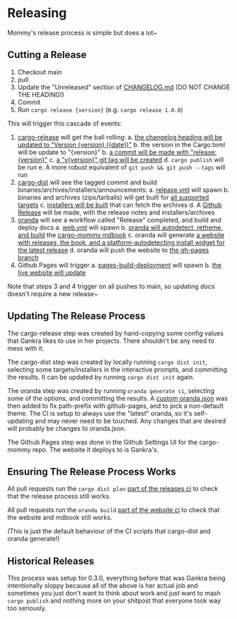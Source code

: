 # Releasing

Mommy's release process is simple but does a lot~


## Cutting a Release

1. Checkout main
2. pull
3. Update the "Unreleased" section of [CHANGELOG.md](https://github.com/Gankra/cargo-mommy/blob/main/CHANGELOG.md) (DO NOT CHANGE THE HEADING!)
4. Commit
5. Run `cargo release {version}` (e.g. `cargo release 1.0.0`)

This will trigger this cascade of events:

1. [cargo-release](https://github.com/crate-ci/cargo-release) will get the ball rolling:
    a. [the changelog heading will be updated to "Version {version} ({date})"](https://github.com/Gankra/cargo-mommy/blob/0d96506db241003166e32deb22ad0ab0fc52c16c/Cargo.toml#L50-L53)
    b. the version in the Cargo.toml will be update to "{version}"
    b. [a commit will be made with "release: {version}"](https://github.com/Gankra/cargo-mommy/blob/0d96506db241003166e32deb22ad0ab0fc52c16c/Cargo.toml#L30)
    c. [a "v{version}" git tag will be created](https://github.com/Gankra/cargo-mommy/blob/0d96506db241003166e32deb22ad0ab0fc52c16c/Cargo.toml#L29)
    d. `cargo publish` will be run
    e. A more robust equivalent of `git push && git push --tags` will run
2. [cargo-dist](https://opensource.axo.dev/cargo-dist/) will see the tagged commit and build binaries/archives/installers/announcements:
    a. [release.yml](https://github.com/Gankra/cargo-mommy/blob/main/.github/workflows/release.yml) will spawn
    b. binaries and archives (zips/tarballs) will get built for [all supported targets](https://github.com/Gankra/cargo-mommy/blob/0d96506db241003166e32deb22ad0ab0fc52c16c/Cargo.toml#L41)
    c. [installers will be built](https://github.com/Gankra/cargo-mommy/blob/0d96506db241003166e32deb22ad0ab0fc52c16c/Cargo.toml#L39) that can fetch the archives
    d. A [Github Release](https://github.com/Gankra/cargo-mommy/releases) will be made, with the release notes and installers/archives
3. [oranda](https://opensource.axo.dev/oranda/) will see a workflow called "Release" completed, and build and deploy docs
    a. [web.yml](https://github.com/Gankra/cargo-mommy/blob/main/.github/workflows/web.yml) will spawn
    b. [oranda will autodetect, retheme, and build](https://opensource.axo.dev/oranda/book/configuration/mdbook.html) the [cargo-mommy mdbook](https://github.com/Gankra/cargo-mommy/tree/main/src)
    c. oranda will generate [a website with releases, the book, and a platform-autodetecting install widget for the latest release](https://faultlore.com/cargo-mommy/)
    d. oranda will push the website to [the gh-pages branch](https://github.com/Gankra/cargo-mommy/tree/gh-pages)
4. Github Pages will trigger
    a. [pages-build-deployment](https://github.com/Gankra/cargo-mommy/actions/workflows/pages/pages-build-deployment) will spawn
    b. [the live website will update](https://faultlore.com/cargo-mommy/)

Note that steps 3 and 4 trigger on all pushes to main, so updating docs doesn't require a new release~




## Updating The Release Process

The cargo-release step was created by hand-copying some config values that Gankra likes to use in her projects. There shouldn't be any need to mess with it.

The cargo-dist step was created by locally running `cargo dist init`, selecting some targets/installers in the interactive prompts, and committing the results. It can be updated by running `cargo dist init` again.

The oranda step was created by running `oranda generate ci`, selecting some of the options, and committing the results. A [custom oranda.json](https://github.com/Gankra/cargo-mommy/blob/main/oranda.json) was then added to fix path-prefix with github-pages, and to pick a non-default theme. The CI is setup to always use the "latest" oranda, so it's self-updating and may never need to be touched. Any changes that are desired will probably be changes to oranda.json.

The Github Pages step was done in the Github Settings UI for the cargo-mommy repo. The website it deploys to is Gankra's.



## Ensuring The Release Process Works

All pull requests run the `cargo dist plan` [part of the releases ci](https://github.com/Gankra/cargo-mommy/blob/main/.github/workflows/release.yml) to check that the release process still works.

All pull requests run the `oranda build` [part of the website ci](https://github.com/Gankra/cargo-mommy/blob/main/.github/workflows/web.yml) to check that the website and mdbook still works.

(This is just the default behaviour of the CI scripts that cargo-dist and oranda generate!)



## Historical Releases

This process was setup for 0.3.0, everything before that was Gankra being intentionally sloppy because all of the above is her actual job and sometimes you just don't want to think about work and just want to mash `cargo publish` and nothing more on your shitpost that everyone took way too seriously.
